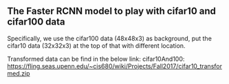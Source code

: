 The Faster RCNN model to play with cifar10 and cifar100 data
------------------------------------------------------------
Specifically, we use the cifar100 data (48x48x3) as background, put the cifar10 data (32x32x3) at the top of that with different location.

Transformed data can be find in the below link:
cifar10And100: https://fling.seas.upenn.edu/~cis680/wiki/Projects/Fall2017/cifar10_transformed.zip
